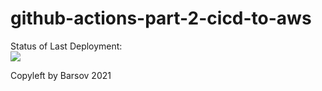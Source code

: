 # github-actions-part-2-cicd-to-aws



Status of Last Deployment:<br>
<img src="https://github.com/PavelBarsov/github-actions-part-2-cicd-to-aws/workflows/CI-CD-Pipeline-to-AWS-ElasticBeanstalk/badge.svg?branch=master"><br>


Copyleft by Barsov 2021



